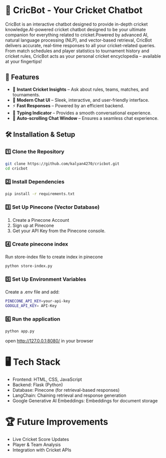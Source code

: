 # 🏏 CricBot - Your Cricket Chatbot

CricBot is an interactive chatbot designed to provide in-depth cricket knowledge.AI-powered cricket chatbot designed to be your ultimate companion for everything related to cricket.Powered by advanced AI, natural language processing (NLP), and vector-based retrieval, CricBot delivers accurate, real-time responses to all your cricket-related queries. From match schedules and player statistics to tournament history and cricket rules, CricBot acts as your personal cricket encyclopedia – available at your fingertips!

## 🚀 Features
- 📢 **Instant Cricket Insights** – Ask about rules, teams, matches, and tournaments.
- 🎨 **Modern Chat UI** – Sleek, interactive, and user-friendly interface.
- ⚡ **Fast Responses** – Powered by an efficient backend.
- 📝 **Typing Indicator** – Provides a smooth conversational experience.
- 📜 **Auto-scrolling Chat Window** – Ensures a seamless chat experience.

## 🛠️ Installation & Setup

### 1️⃣ Clone the Repository
```bash
git clone https://github.com/kalyan4270/cricbot.git
cd cricbot
```

### 2️⃣ Install Dependencies
```bash
pip install -r requirements.txt
```

### 3️⃣ Set Up Pinecone (Vector Database)

1. Create a Pinecone Account
2. Sign up at Pinecone
3. Get your API Key from the Pinecone console.

  
### 4️⃣ Create pinecone index

Run store-index file to create index in pinecone

``` bash
python store-index.py
```

### 5️⃣ Set Up Environment Variables

Create a .env file and add:

``` bash
PINECONE_API_KEY=your-api-key
GOOGLE_API_KEY= API-Key
```

### 6️⃣ Run the application

``` bash
python app.py
```

open http://127.0.0.1:8080/ in your browser


# 🖥️ Tech Stack
- Frontend: HTML, CSS, JavaScript
- Backend: Flask (Python)
- Database: Pinecone (for retrieval-based responses)
- LangChain: Chaining retrieval and response generation
- Google Generative AI Embeddings: Embeddings for document storage

# 🏆 Future Improvements
 - Live Cricket Score Updates
 - Player & Team Analysis
 - Integration with Cricket APIs
